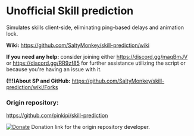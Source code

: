  # **Unofficial Skill prediction**
Simulates skills client-side, eliminating ping-based delays and animation lock.

**Wiki:** https://github.com/SaltyMonkey/skill-prediction/wiki

**If you need any help:** consider joining either https://discord.gg/maqBmJV or https://discord.gg/RR9zf85 for further assistance utilizing the script or because you're having an issue with it.

**(!!!)About SP and GitHub:** https://github.com/SaltyMonkey/skill-prediction/wiki/Forks

### **Origin repository:** 
https://github.com/pinkipi/skill-prediction

[![Donate](https://img.shields.io/badge/Donate-PayPal-ff69b4.svg)](https://www.paypal.com/cgi-bin/webscr?cmd=_donations&business=5MTKARBK2CNG8&lc=US&item_name=Pinkie%27s%20TERA%20Mods&currency_code=USD) 
Donation link for the origin repository developer.



